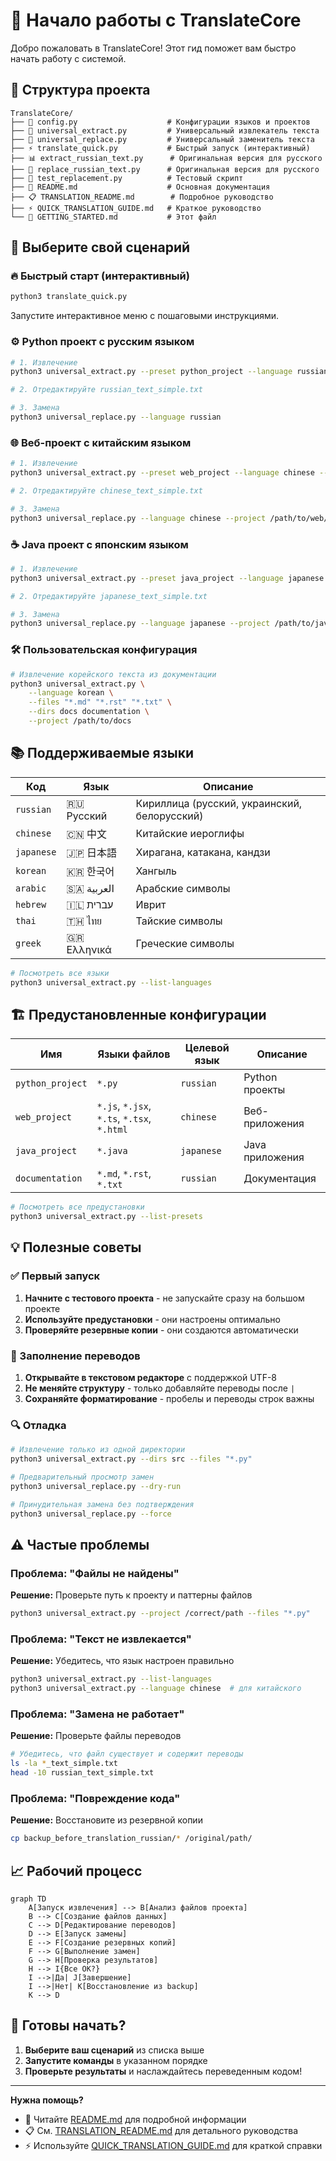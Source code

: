 # 🚀 Начало работы с TranslateCore

Добро пожаловать в TranslateCore! Этот гид поможет вам быстро начать работу с системой.

## 📁 Структура проекта

```
TranslateCore/
├── 📜 config.py                    # Конфигурации языков и проектов
├── 🔧 universal_extract.py         # Универсальный извлекатель текста
├── 🔄 universal_replace.py         # Универсальный заменитель текста
├── ⚡ translate_quick.py           # Быстрый запуск (интерактивный)
├── 📊 extract_russian_text.py      # Оригинальная версия для русского
├── 🔁 replace_russian_text.py      # Оригинальная версия для русского
├── 🧪 test_replacement.py          # Тестовый скрипт
├── 📖 README.md                    # Основная документация
├── 📋 TRANSLATION_README.md        # Подробное руководство
├── ⚡ QUICK_TRANSLATION_GUIDE.md   # Краткое руководство
└── 📝 GETTING_STARTED.md           # Этот файл
```

## 🎯 Выберите свой сценарий

### 🔥 Быстрый старт (интерактивный)
```bash
python3 translate_quick.py
```
Запустите интерактивное меню с пошаговыми инструкциями.

### ⚙️ Python проект с русским языком
```bash
# 1. Извлечение
python3 universal_extract.py --preset python_project --language russian

# 2. Отредактируйте russian_text_simple.txt

# 3. Замена
python3 universal_replace.py --language russian
```

### 🌐 Веб-проект с китайским языком
```bash
# 1. Извлечение
python3 universal_extract.py --preset web_project --language chinese --project /path/to/web/app

# 2. Отредактируйте chinese_text_simple.txt

# 3. Замена
python3 universal_replace.py --language chinese --project /path/to/web/app
```

### ☕ Java проект с японским языком
```bash
# 1. Извлечение
python3 universal_extract.py --preset java_project --language japanese --project /path/to/java/project

# 2. Отредактируйте japanese_text_simple.txt

# 3. Замена
python3 universal_replace.py --language japanese --project /path/to/java/project
```

### 🛠️ Пользовательская конфигурация
```bash
# Извлечение корейского текста из документации
python3 universal_extract.py \
    --language korean \
    --files "*.md" "*.rst" "*.txt" \
    --dirs docs documentation \
    --project /path/to/docs
```

## 📚 Поддерживаемые языки

| Код | Язык | Описание |
|-----|------|----------|
| `russian` | 🇷🇺 Русский | Кириллица (русский, украинский, белорусский) |
| `chinese` | 🇨🇳 中文 | Китайские иероглифы |
| `japanese` | 🇯🇵 日本語 | Хирагана, катакана, кандзи |
| `korean` | 🇰🇷 한국어 | Хангыль |
| `arabic` | 🇸🇦 العربية | Арабские символы |
| `hebrew` | 🇮🇱 עברית | Иврит |
| `thai` | 🇹🇭 ไทย | Тайские символы |
| `greek` | 🇬🇷 Ελληνικά | Греческие символы |

```bash
# Посмотреть все языки
python3 universal_extract.py --list-languages
```

## 🏗️ Предустановленные конфигурации

| Имя | Языки файлов | Целевой язык | Описание |
|-----|-------------|--------------|----------|
| `python_project` | `*.py` | `russian` | Python проекты |
| `web_project` | `*.js`, `*.jsx`, `*.ts`, `*.tsx`, `*.html` | `chinese` | Веб-приложения |
| `java_project` | `*.java` | `japanese` | Java приложения |
| `documentation` | `*.md`, `*.rst`, `*.txt` | `russian` | Документация |

```bash
# Посмотреть все предустановки
python3 universal_extract.py --list-presets
```

## 💡 Полезные советы

### ✅ Первый запуск
1. **Начните с тестового проекта** - не запускайте сразу на большом проекте
2. **Используйте предустановки** - они настроены оптимально
3. **Проверяйте резервные копии** - они создаются автоматически

### 📝 Заполнение переводов
1. **Открывайте в текстовом редакторе** с поддержкой UTF-8
2. **Не меняйте структуру** - только добавляйте переводы после `|`
3. **Сохраняйте форматирование** - пробелы и переводы строк важны

### 🔍 Отладка
```bash
# Извлечение только из одной директории
python3 universal_extract.py --dirs src --files "*.py"

# Предварительный просмотр замен
python3 universal_replace.py --dry-run

# Принудительная замена без подтверждения
python3 universal_replace.py --force
```

## ⚠️ Частые проблемы

### Проблема: "Файлы не найдены"
**Решение:** Проверьте путь к проекту и паттерны файлов
```bash
python3 universal_extract.py --project /correct/path --files "*.py"
```

### Проблема: "Текст не извлекается"
**Решение:** Убедитесь, что язык настроен правильно
```bash
python3 universal_extract.py --list-languages
python3 universal_extract.py --language chinese  # для китайского
```

### Проблема: "Замена не работает"
**Решение:** Проверьте файлы переводов
```bash
# Убедитесь, что файл существует и содержит переводы
ls -la *_text_simple.txt
head -10 russian_text_simple.txt
```

### Проблема: "Повреждение кода"
**Решение:** Восстановите из резервной копии
```bash
cp backup_before_translation_russian/* /original/path/
```

## 📈 Рабочий процесс

```mermaid
graph TD
    A[Запуск извлечения] --> B[Анализ файлов проекта]
    B --> C[Создание файлов данных]
    C --> D[Редактирование переводов]
    D --> E[Запуск замены]
    E --> F[Создание резервных копий]
    F --> G[Выполнение замен]
    G --> H[Проверка результатов]
    H --> I{Все ОК?}
    I -->|Да| J[Завершение]
    I -->|Нет| K[Восстановление из backup]
    K --> D
```

## 🚀 Готовы начать?

1. **Выберите ваш сценарий** из списка выше
2. **Запустите команды** в указанном порядке  
3. **Проверьте результаты** и наслаждайтесь переведенным кодом!

---

**Нужна помощь?** 
- 📖 Читайте [README.md](README.md) для подробной информации
- 📋 См. [TRANSLATION_README.md](TRANSLATION_README.md) для детального руководства
- ⚡ Используйте [QUICK_TRANSLATION_GUIDE.md](QUICK_TRANSLATION_GUIDE.md) для краткой справки
